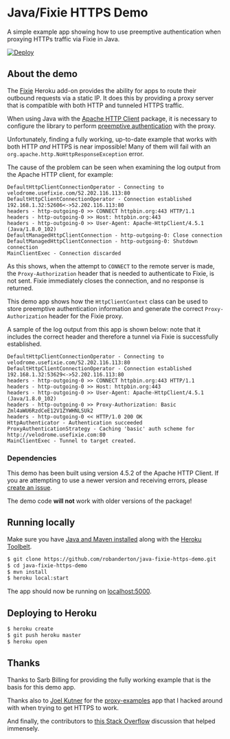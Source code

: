 # Java/Fixie HTTPS Demo

A simple example app showing how to use preemptive authentication when proxying HTTPs traffic via Fixie in Java.

[![Deploy](https://www.herokucdn.com/deploy/button.svg)](https://heroku.com/deploy)

## About the demo

The [Fixie](https://elements.heroku.com/addons/fixie) Heroku add-on provides the ability for apps to route their outbound requests via a static IP. It does this by providing a proxy server that is compatible with both HTTP and tunneled HTTPS traffic.

When using Java with the [Apache HTTP Client](https://hc.apache.org/httpcomponents-client-ga/) package, it is necessary to configure the library to perform [preemptive authentication](https://hc.apache.org/httpcomponents-client-ga/tutorial/html/authentication.html#d5e717) with the proxy.

Unfortunately, finding a fully working, up-to-date example that works with both HTTP *and* HTTPS is near impossible! Many of them will fail with an `org.apache.http.NoHttpResponseException` error.

The cause of the problem can be seen when examining the log output from the Apache HTTP client, for example:

```
DefaultHttpClientConnectionOperator - Connecting to velodrome.usefixie.com/52.202.116.113:80
DefaultHttpClientConnectionOperator - Connection established 192.168.1.32:52606<->52.202.116.113:80
headers - http-outgoing-0 >> CONNECT httpbin.org:443 HTTP/1.1
headers - http-outgoing-0 >> Host: httpbin.org:443
headers - http-outgoing-0 >> User-Agent: Apache-HttpClient/4.5.1 (Java/1.8.0_102)
DefaultManagedHttpClientConnection - http-outgoing-0: Close connection
DefaultManagedHttpClientConnection - http-outgoing-0: Shutdown connection
MainClientExec - Connection discarded
```

As this shows, when the attempt to `CONNECT` to the remote server is made, the `Proxy-Authorization` header that is needed to authenticate to Fixie, is not sent. Fixie immediately closes the connection, and no response is returned.

This demo app shows how the `HttpClientContext` class can be used to store preemptive authentication information and generate the correct `Proxy-Authorization` header for the Fixie proxy.

A sample of the log output from this app is shown below: note that it includes the correct header and therefore a tunnel via Fixie is successfully established.

```
DefaultHttpClientConnectionOperator - Connecting to velodrome.usefixie.com/52.202.116.113:80
DefaultHttpClientConnectionOperator - Connection established 192.168.1.32:53629<->52.202.116.113:80
headers - http-outgoing-0 >> CONNECT httpbin.org:443 HTTP/1.1
headers - http-outgoing-0 >> Host: httpbin.org:443
headers - http-outgoing-0 >> User-Agent: Apache-HttpClient/4.5.1 (Java/1.8.0_102)
headers - http-outgoing-0 >> Proxy-Authorization: Basic Zml4aWU6RzdCeE12V1ZYWHNLSUk2
headers - http-outgoing-0 << HTTP/1.0 200 OK
HttpAuthenticator - Authentication succeeded
ProxyAuthenticationStrategy - Caching 'basic' auth scheme for http://velodrome.usefixie.com:80
MainClientExec - Tunnel to target created.
```

### Dependencies

This demo has been built using version 4.5.2 of the Apache HTTP Client. If you are attempting to use a newer version and receiving errors, please [create an issue](https://github.com/robanderton/java-fixie-https-demo/issues/new).

The demo code **will not** work with older versions of the package!

## Running locally

Make sure you have [Java and Maven installed](https://devcenter.heroku.com/articles/getting-started-with-java#introduction) along with the [Heroku Toolbelt](https://toolbelt.heroku.com/).

```sh
$ git clone https://github.com/robanderton/java-fixie-https-demo.git
$ cd java-fixie-https-demo
$ mvn install
$ heroku local:start
```

The app should now be running on [localhost:5000](http://localhost:5000/).

## Deploying to Heroku

```sh
$ heroku create
$ git push heroku master
$ heroku open
```

## Thanks

Thanks to Sarb Billing for providing the fully working example that is the basis for this demo app.

Thanks also to [Joel Kutner](https://github.com/jkutner) for the [proxy-examples](https://github.com/kissaten/proxy-examples) app that I hacked around with when trying to get HTTPS to work.

And finally, the contributors to [this Stack Overflow](http://stackoverflow.com/questions/13288038/httpclient-4-2-2-and-proxy-with-username-password) discussion that helped immensely.
